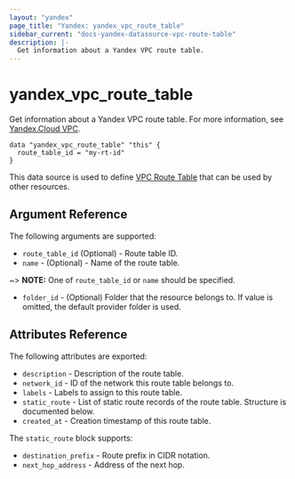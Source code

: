 ```yaml
---
layout: "yandex"
page_title: "Yandex: yandex_vpc_route_table"
sidebar_current: "docs-yandex-datasource-vpc-route-table"
description: |-
  Get information about a Yandex VPC route table.
---
```


# yandex\_vpc\_route\_table

Get information about a Yandex VPC route table. For more information, see
[Yandex.Cloud VPC](https://cloud.yandex.com/docs/vpc/concepts/index).

```hcl
data "yandex_vpc_route_table" "this" {
  route_table_id = "my-rt-id"
}
```

This data source is used to define [VPC Route Table] that can be used by other resources.

## Argument Reference

The following arguments are supported:

* `route_table_id` (Optional) - Route table ID.
* `name` - (Optional) - Name of the route table. 

~> **NOTE:** One of `route_table_id` or `name` should be specified.

* `folder_id` - (Optional) Folder that the resource belongs to. If value is omitted, the default provider folder is used.

## Attributes Reference

The following attributes are exported:

* `description` - Description of the route table.
* `network_id` - ID of the network this route table belongs to.
* `labels` - Labels to assign to this route table.
* `static_route` - List of static route records of the route table. Structure is documented below.
* `created_at` - Creation timestamp of this route table.

The `static_route` block supports:
		
* `destination_prefix` - Route prefix in CIDR notation.
* `next_hop_address` - Address of the next hop.

[VPC Route Table]: https://cloud.yandex.com/docs/vpc/concepts/

